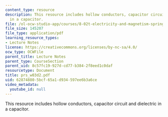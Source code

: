 ```yaml
---
content_type: resource
description: This resource includes hollow conductors, capacitor circuit and dielectric
  in a capacitor.
file: /ol-ocw-studio-app/courses/8-02t-electricity-and-magnetism-spring-2005/628748805bcf65a1d934597ee6b3a6ce_prs_w03d2.pdf
file_size: 145207
file_type: application/pdf
learning_resource_types:
- Lecture Notes
license: https://creativecommons.org/licenses/by-nc-sa/4.0/
ocw_type: OCWFile
parent_title: Lecture Notes
parent_type: CourseSection
parent_uid: 8c57fc19-927d-cd77-b384-2f8eed1c0daf
resourcetype: Document
title: prs_w03d2.pdf
uid: 62874880-5bcf-65a1-d934-597ee6b3a6ce
video_metadata:
  youtube_id: null
---
```

This resource includes hollow conductors, capacitor circuit and dielectric in a capacitor.